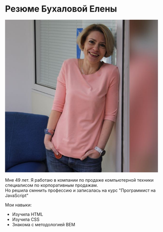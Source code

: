 # Резюме Бухаловой Елены

![Моя фотография](/img/85515288_205301377356375_4669907383202729629_n.jpeg)

Мне 49 лет. Я работаю в компании по продаже компьютерной техники специалисом по корпоративным продажам.  
Но решила смннить профессию и записалась на курс "Программист на JavaScript"  

Мои навыки:
* Изучила HTML
* Изучила CSS
* Знакома с методологией BEM
